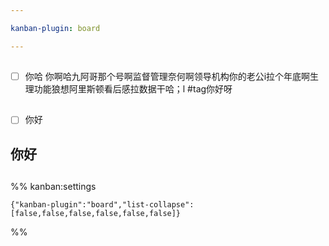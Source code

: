 ```yaml
---

kanban-plugin: board

---
```


## 



## 

- [ ] 你哈
	你啊哈九阿哥那个号啊监督管理奈何啊领导机构你的老公i拉个年底啊生理功能狼想阿里斯顿看后感拉数据干哈；l
	#tag你好呀


## 

- [ ] 你好


## 你好



## 



## 





%% kanban:settings
```
{"kanban-plugin":"board","list-collapse":[false,false,false,false,false,false]}
```
%%